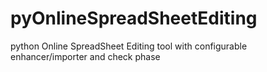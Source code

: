 # pyOnlineSpreadSheetEditing
python Online SpreadSheet Editing tool with configurable enhancer/importer and check phase
